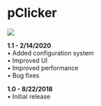 # pClicker

![](https://i.imgur.com/5EMxGOI.png)

**1.1 - 2/14/2020**<br>
• Added configuration system<br>
• Improved UI<br>
• Improved performance<br>
• Bug fixes

**1.0 - 8/22/2018**<br>
• Initial release